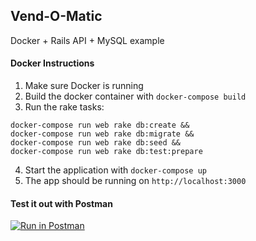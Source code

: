 ## Vend-O-Matic

Docker + Rails API + MySQL example

#### Docker Instructions

1. Make sure Docker is running
2. Build the docker container with `docker-compose build`
3. Run the rake tasks:
```
docker-compose run web rake db:create &&
docker-compose run web rake db:migrate &&
docker-compose run web rake db:seed &&
docker-compose run web rake db:test:prepare
``` 
4. Start the application with `docker-compose up`
5. The app should be running on `http://localhost:3000`

#### Test it out with Postman
[![Run in Postman](https://run.pstmn.io/button.svg)](https://app.getpostman.com/run-collection/5c66b86b3a4a6a6c128b)


